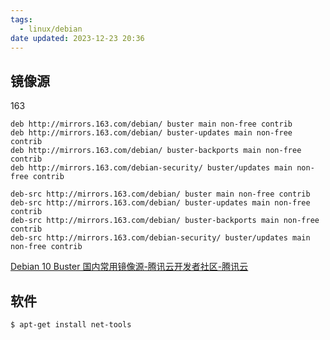```yaml
---
tags:
  - linux/debian
date updated: 2023-12-23 20:36
---
```


## 镜像源

163

```config
deb http://mirrors.163.com/debian/ buster main non-free contrib
deb http://mirrors.163.com/debian/ buster-updates main non-free contrib
deb http://mirrors.163.com/debian/ buster-backports main non-free contrib
deb http://mirrors.163.com/debian-security/ buster/updates main non-free contrib

deb-src http://mirrors.163.com/debian/ buster main non-free contrib
deb-src http://mirrors.163.com/debian/ buster-updates main non-free contrib
deb-src http://mirrors.163.com/debian/ buster-backports main non-free contrib
deb-src http://mirrors.163.com/debian-security/ buster/updates main non-free contrib
```

[Debian 10 Buster 国内常用镜像源-腾讯云开发者社区-腾讯云](https://cloud.tencent.com/developer/article/1590080)

## 软件

```shell
$ apt-get install net-tools
```

